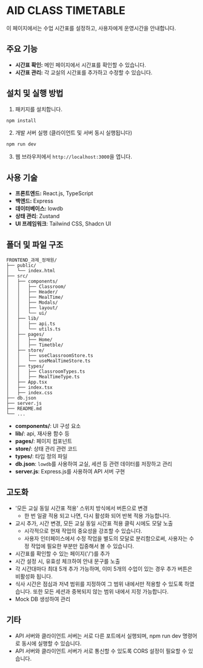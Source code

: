 # AID CLASS TIMETABLE

이 페이지에서는 수업 시간표를 설정하고, 사용자에게 운영시간을 안내합니다.

## 주요 기능

- **시간표 확인:** 메인 페이지에서 시간표를 확인할 수 있습니다.
- **시간표 관리:** 각 교실의 시간표를 추가하고 수정할 수 있습니다.

## 설치 및 실행 방법

1. 패키지를 설치합니다.

```bash
npm install
```

2. 개발 서버 실행 (클라이언트 및 서버 동시 실행됩니다)

```bash
npm run dev
```

3. 웹 브라우저에서 `http://localhost:3000`을 엽니다.

## 사용 기술

- **프론트엔드:** React.js, TypeScript
- **백엔드:** Express
- **데이터베이스:** lowdb
- **상태 관리**: Zustand
- **UI 프레임워크**: Tailwind CSS, Shadcn UI

## 폴더 및 파일 구조

```plaintext
FRONTEND_과제_정채원/
├── public/
│   └── index.html
├── src/
│   ├── components/
│   │   ├── Classroom/
│   │   ├── Header/
│   │   ├── MealTime/
│   │   ├── Modals/
│   │   ├── layout/
│   │   └── ui/
│   ├── lib/
│   │   ├── api.ts
│   │   └── utils.ts
│   ├── pages/
│   │   ├── Home/
│   │   ├── Timetble/
│   ├── store/
│   │   ├── useClassroomStore.ts
│   │   └── useMealTimeStore.ts
│   ├── types/
│   │   ├── ClassroomTypes.ts
│   │   ├── MealTimeType.ts
│   ├── App.tsx
│   ├── index.tsx
│   ├── index.css
├── db.json
├── server.js
├── README.md
└── ...
```

- **components/**: UI 구성 요소
- **lib/**: api, 재사용 함수 등
- **pages/**: 페이지 컴포넌트
- **store/**: 상태 관리 관련 코드
- **types/**: 타입 정의 파일
- **db.json**: `lowdb`를 사용하여 교실, 세션 등 관련 데이터를 저장하고 관리
- **server.js**: Express.js를 사용하여 API 서버 구현

## 고도화

- '모든 교실 동일 시간표 적용' 스위치 방식에서 버튼으로 변경
  - 한 번 일괄 적용 되고 나면, 다시 활성화 되어 반복 적용 가능합니다.
- 교시 추가, 시간 변경, 모든 교실 동일 시간표 적용 클릭 시에도 모달 노출
  - 시각적으로 현재 작업의 중요성을 강조할 수 있습니다.
  - 사용자 인터페이스에서 수정 작업을 별도의 모달로 분리함으로써, 사용자는 수정 작업에 필요한 부분만 집중해서 볼 수 있습니다.
- 시간표를 확인할 수 있는 페이지('/')를 추가
- 시간 설정 시, 유효성 체크하여 안내 문구를 노출
- 각 시간대마다 최대 5개 추가 가능하며, 이미 5개의 수업이 있는 경우 추가 버튼은 비활성화 됩니다.
- 식사 시간은 점심과 저녁 범위를 지정하여 그 범위 내에서만 적용할 수 있도록 하였습니다. 또한 모든 세션과 중복되지 않는 범위 내에서 지정 가능합니다.
- Mock DB 생성하여 관리

## 기타

- API 서버와 클라이언트 서버는 서로 다른 포트에서 실행되며, npm run dev 명령어로 동시에 실행할 수 있습니다.
- API 서버와 클라이언트 서버가 서로 통신할 수 있도록 CORS 설정이 필요할 수 있습니다.
